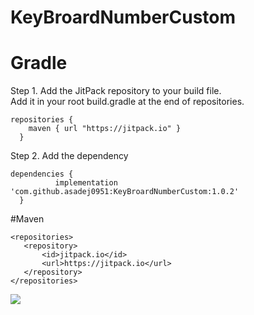 # KeyBroardNumberCustom
# Gradle
Step 1. Add the JitPack repository to your build file.\
Add it in your root build.gradle at the end of repositories.

```
repositories {
    maven { url "https://jitpack.io" }
  }
```
 
  
  Step 2. Add the dependency
  
  ```
 dependencies {
	        implementation 'com.github.asadej0951:KeyBroardNumberCustom:1.0.2'
	}
```
 #Maven
 ```
<repositories>
	<repository>
		<id>jitpack.io</id>
		<url>https://jitpack.io</url>
	</repository>
</repositories>
```

[![](https://jitpack.io/v/asadej0951/KeyBroardNumberCustom.svg)](https://jitpack.io/#asadej0951/KeyBroardNumberCustom)
